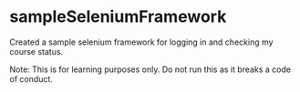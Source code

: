 # sampleSeleniumFramework

Created a sample selenium framework for logging in and checking my course status.

Note: This is for learning purposes only. Do not run this as it breaks a code of conduct.

